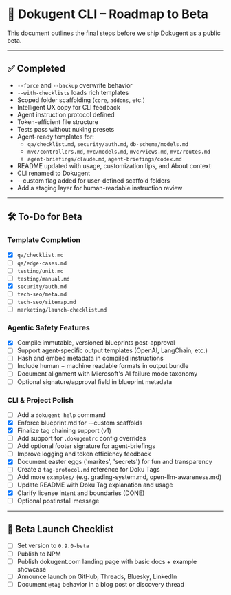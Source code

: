 # 📍 Dokugent CLI – Roadmap to Beta

This document outlines the final steps before we ship Dokugent as a public beta.

---

## ✅ Completed

- `--force` and `--backup` overwrite behavior
- `--with-checklists` loads rich templates
- Scoped folder scaffolding (`core`, `addons`, etc.)
- Intelligent UX copy for CLI feedback
- Agent instruction protocol defined
- Token-efficient file structure
- Tests pass without nuking presets
- Agent-ready templates for:
  - `qa/checklist.md`, `security/auth.md`, `db-schema/models.md`
  - `mvc/controllers.md`, `mvc/models.md`, `mvc/views.md`, `mvc/routes.md`
  - `agent-briefings/claude.md`, `agent-briefings/codex.md`
- README updated with usage, customization tips, and About context
- CLI renamed to Dokugent
- --custom flag added for user-defined scaffold folders
- Add a staging layer for human-readable instruction review

---

## 🛠️ To-Do for Beta

### Template Completion

- [X] `qa/checklist.md`
- [ ] `qa/edge-cases.md`
- [ ] `testing/unit.md`
- [ ] `testing/manual.md`
- [X] `security/auth.md`
- [ ] `tech-seo/meta.md`
- [ ] `tech-seo/sitemap.md`
- [ ] `marketing/launch-checklist.md`

### Agentic Safety Features

- [X] Compile immutable, versioned blueprints post-approval
- [ ] Support agent-specific output templates (OpenAI, LangChain, etc.)
- [ ] Hash and embed metadata in compiled instructions
- [ ] Include human + machine readable formats in output bundle
- [ ] Document alignment with Microsoft's AI failure mode taxonomy
- [ ] Optional signature/approval field in blueprint metadata

### CLI & Project Polish

- [ ] Add a `dokugent help` command
- [X] Enforce blueprint.md for --custom scaffolds
- [X] Finalize tag chaining support (v1)
- [ ] Add support for `.dokugentrc` config overrides
- [ ] Add optional footer signature for agent-briefings
- [ ] Improve logging and token efficiency feedback
- [X] Document easter eggs ('marites', 'secrets') for fun and transparency
- [ ] Create a `tag-protocol.md` reference for Doku Tags
- [ ] Add more `examples/` (e.g. grading-system.md, open-llm-awareness.md)
- [ ] Update README with Doku Tag explanation and usage
- [X] Clarify license intent and boundaries (DONE)
- [ ] Optional postinstall message

---

## 🚀 Beta Launch Checklist

- [ ] Set version to `0.9.0-beta`
- [ ] Publish to NPM
- [ ] Publish dokugent.com landing page with basic docs + example showcase
- [ ] Announce launch on GitHub, Threads, Bluesky, LinkedIn
- [ ] Document `@tag` behavior in a blog post or discovery thread
